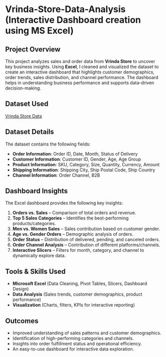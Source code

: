 # Vrinda-Store-Data-Analysis (Interactive Dashboard creation using MS Excel)
## Project Overview
This project analyzes sales and order data from **Vrinda Store** to uncover key business insights. Using **Excel**, I cleaned and visualized the dataset to create an interactive dashboard that highlights customer demographics, order trends, sales distribution, and channel performance. The dashboard helps in understanding business performance and supports data-driven decision-making. 

## Dataset Used
<a href=https://raw.githubusercontent.com/khushi9179/Vrinda-store-analysis/refs/heads/main/Vrinda_store_analysis.xlsx>Vrinda Store Data</a>

## Dataset Details
The dataset contains the following fields:

* **Order Information**: Order ID, Date, Month, Status of Delivery
* **Customer Information**: Customer ID, Gender, Age, Age Group
* **Product Information**: SKU, Category, Size, Quantity, Currency, Amount
* **Shipping Information**: Shipping City, Ship Postal Code, Ship Country
* **Channel Information**: Order Channel, B2B

## Dashboard Insights
The Excel dashboard provides the following key insights:
1. **Orders vs. Sales** – Comparison of total orders and revenue.
2. **Top 5 Sales Categories** – Identifies the best-performing products/categories.
3. **Men vs. Women Sales** – Sales contribution based on customer gender.
4. **Age vs. Gender Orders** – Demographic analysis of orders.
5. **Order Status** – Distribution of delivered, pending, and canceled orders.
6. **Order Channel Analysis** – Contribution of different platforms/channels.
7. **Interactive Slicers** – Filters for month, category, and channel to dynamically explore data.

## Tools & Skills Used
* **Microsoft Excel** (Data Cleaning, Pivot Tables, Slicers, Dashboard Design)
* **Data Analysis** (Sales trends, customer demographics, product performance)
* **Visualization** (Charts, filters, KPIs for interactive reporting)

## Outcomes
* Improved understanding of sales patterns and customer demographics.
* Identification of high-performing categories and channels.
* Insights into order fulfillment status and operational efficiency.
* An easy-to-use dashboard for interactive data exploration.

